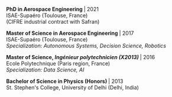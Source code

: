 <p>
  <b> PhD in Aerospace Engineering </b> | 2021
  <br> ISAE-Supaéro (Toulouse, France)
  <br> (CIFRE industrial contract with Safran)     
</p>

<p>
  <b> Master of Science in Aerospace Engineering </b> | 2017
  <br> ISAE-Supaéro (Toulouse, France)
  <br> <i> Specialization: Autonomous Systems, Decision Science, Robotics </i>    
</p>

<p>
  <b> Master of Science, <i>Ingénieur polytechnicien (X2013)</i> </b> | 2016
  <br> Ecole Polytechnique (Paris region, France)
  <br> <i> Specialization: Data Science, AI </i>    
</p>

<p>
  <b> Bachelor of Science in Physics (Honors) </b> | 2013
  <br> St. Stephen's College, University of Delhi (Delhi, India)    
</p>
